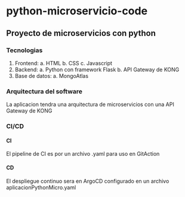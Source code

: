 # python-microservicio-code
## Proyecto de microservicios con python
### Tecnologias
1. Frontend:
   a. HTML
   b. CSS
   c. Javascript
2. Backend:
   a. Python con framework Flask
   b. API Gateway de KONG
4. Base de datos:
   a. MongoAtlas

### Arquitectura del software
La aplicacion tendra una arquitectura de microservicios con una API Gateway de KONG

### CI/CD
#### CI
El pipeline de CI es por un archivo .yaml para uso en GitAction

#### CD
El despliegue continuo sera en ArgoCD configurado en un archivo aplicacionPythonMicro.yaml
